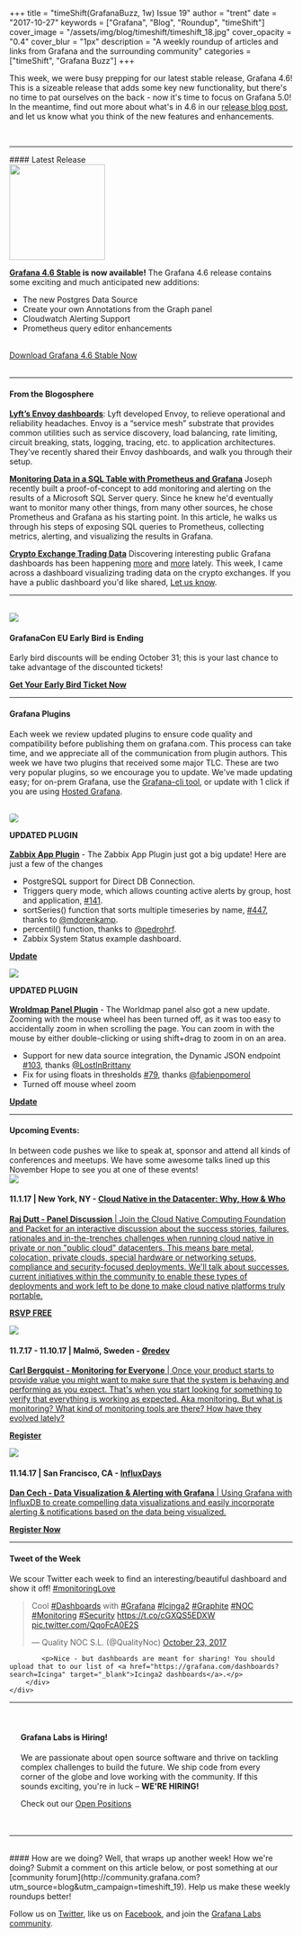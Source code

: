 +++
title = "timeShift(GrafanaBuzz, 1w) Issue 19"
author = "trent"
date = "2017-10-27"
keywords = ["Grafana", "Blog", "Roundup", "timeShift"]
cover_image = "/assets/img/blog/timeshift/timeshift_18.jpg"
cover_opacity = "0.4"
cover_blur = "1px"
description = "A weekly roundup of articles and links from Grafana and the surrounding community"
categories = ["timeShift", "Grafana Buzz"]
+++

<div class="row row--no-gutters">
	<div class="col col--sm-12">
		<p>This week, we were busy prepping for our latest stable release, Grafana 4.6! This is a sizeable release that adds some key new functionality, but there's no time to pat ourselves on the back - now it's time to focus on Grafana 5.0! In the meantime, find out more about what's in 4.6 in our <a href="https://grafana.com/blog/2017/10/26/grafana-4.6-released/?utm_source=blog&utm_campaign=timeshift_19" target="_blank">release blog post</a>, and let us know what you think of the new features and enhancements.</p>
	</div>
</div>

<br />
<hr />
#### Latest Release

<div class="row row--no-gutters blog-plugin-grid">
	<div class="col col--sm-3">
		<img src="/assets/img/blog/timeshift/grafana_release_icon.png" width="170" />
	</div>
	<div class="col col--sm-9">
		<p>
			<strong><a href="https://grafana.com/grafana/download/?utm_source=blog&utm_campaign=timeshift_19" target="_blank">Grafana 4.6 Stable</a> is now available!</strong> The Grafana 4.6 release contains some exciting and much anticipated new additions:
		</p>
		<ul>
			<li>The new Postgres Data Source</li>
			<li>Create your own Annotations from the Graph panel</li>
			<li>Cloudwatch Alerting Support</li>
			<li>Prometheus query editor enhancements</li>
		</ul>
		<br />
		<a href="https://grafana.com/grafana/download/?utm_source=blog&utm_campaign=timeshift_19" target="_blank" class="btn btn--primary">Download Grafana 4.6 Stable Now</a>
	</div>
</div>


<br />
<hr />


#### From the Blogosphere
[**Lyft’s Envoy dashboards**](https://medium.com/@mattklein123/lyfts-envoy-dashboards-5c91738816b1): Lyft developed Envoy, to relieve operational and reliability headaches. Envoy is a “service mesh” substrate that provides common utilities such as service discovery, load balancing, rate limiting, circuit breaking, stats, logging, tracing, etc. to application architectures. They've recently shared their Envoy dashboards, and walk you through their setup.

[**Monitoring Data in a SQL Table with Prometheus and Grafana**](https://jcooney.net/post/2017/10/23/prometheus-grafana-sql.html) Joseph recently built a proof-of-concept to add monitoring and alerting on the results of a Microsoft SQL Server query. Since he knew he'd eventually want to monitor many other things, from many other sources, he chose Prometheus and Grafana as his starting point. In this article, he walks us through his steps of exposing SQL queries to Prometheus, collecting metrics, alerting, and visualizing the results in Grafana.

[**Crypto Exchange Trading Data**](https://cointradeanalysis.com/dashboard/db/wex-tokens?refresh=15m&orgId=2) Discovering interesting public Grafana dashboards has been happening [more](https://grafana.wikimedia.org/?orgId=1) and [more](http://monitor.gitlab.net/?orgId=1) lately. This week, I came across a dashboard visualizing trading data on the crypto exchanges. If you have a public dashboard you'd like shared, <a href="https://twitter.com/intent/tweet?text=Hey%20%40grafana, Check out this dashboard!">Let us know</a>.


<hr />
<br />

<div class="row row--md-gutters blog-plugin-grid">
	<div class="col col--sm-3 blog-plugin-grid__item">
		<img style="border-radius: 0;" src="/assets/img/blog/timeshift/grafanacon_eu_announcement.png" />
	</div>
	<div class="col col--sm-9 blog-plugin-grid__item">
		<h4>GrafanaCon EU Early Bird is Ending</h4>
		<p>
			Early bird discounts will be ending October 31; this is your last chance to take advantage of the discounted tickets!
		</p>
		<p>
			<a class="btn btn--grafanacon" href="https://ti.to/grafanacon/grafanacon-eu/with/e1i8kk09ih8" target="_blank"><strong>Get Your Early Bird Ticket Now</strong></a>
		</p>
	</div>
</div>


<hr />

#### Grafana Plugins
Each week we review updated plugins to ensure code quality and compatibility before publishing them on grafana.com. This process can take time, and we appreciate all of the communication from plugin authors. This week we have two plugins that received some major TLC. These are two very popular plugins, so we encourage you to update. We've made updating easy; for on-prem Grafana, use the <a href="http://docs.grafana.org/administration/cli/#grafana-cli?utm_source=blog&utm_campaign=timeshift_19" target="_blank">Grafana-cli tool</a>, or update with 1 click if you are using <a href="https://grafana.com/cloud/grafana?utm_source=blog&utm_campaign=timeshift_19" target="_blank">Hosted Grafana</a>.

<br />
<div class="blog-plugin">
	<div class="row row--md-gutters blog-plugin-grid">
		<div class="col col--sm-2 blog-plugin-grid__item">
			<img style="border-radius: 4px;" src="https://grafana.com/api/plugins/alexanderzobnin-zabbix-app/versions/3.7.0/logos/large" />
		</div>
		<div class="col col--sm-10 blog-plugin-grid__item">
			<p>
				<div class="updated-plugin-tag"><strong>UPDATED PLUGIN</strong></div><br/>
				<strong><a href="https://grafana.com/plugins/alexanderzobnin-zabbix-app?utm_source=blog&utm_campaign=timeshift_19" target="_blank">Zabbix App Plugin</a></strong> - The Zabbix App Plugin just got a big update! Here are just a few of the changes
			<p>
			<ul>
				<li>PostgreSQL support for Direct DB Connection.</li>
				<li>Triggers query mode, which allows counting active alerts by group, host and application, <a href="https://github.com/alexanderzobnin/grafana-zabbix/issues/141" target="_blank">#141</a>.</li>
				<li>sortSeries() function that sorts multiple timeseries by name, <a href="https://github.com/alexanderzobnin/grafana-zabbix/issues/447" target="_blank">#447</a>, thanks to <a href="https://github.com/mdorenkamp" target="_blank">@mdorenkamp</a>.</li>
				<li>percentil() function, thanks to <a href="https://github.com/pedrohrf" target="_blank">@pedrohrf</a>.</li>
				<li>Zabbix System Status example dashboard.</li>
			</ul>
				<a class="btn btn-outline btn-small" href="https://grafana.com/plugins/alexanderzobnin-zabbix-app?utm_source=blog&utm_campaign=timeshift_19" target="_blank"><strong>Update</strong></a>
			</p>
		</div>
	</div>
</div>
<div class="blog-plugin">
	<div class="row row--md-gutters blog-plugin-grid">
		<div class="col col--sm-2 blog-plugin-grid__item">
			<img style="border-radius: 0;" src="https://grafana.com/api/plugins/grafana-worldmap-panel/versions/0.0.21/logos/large" />
		</div>
		<div class="col col--sm-10 blog-plugin-grid__item">
			<p>
				<div class="updated-plugin-tag"><strong>UPDATED PLUGIN</strong></div><br/>
				<strong><a href="https://grafana.com/plugins/grafana-worldmap-panel?utm_source=blog&utm_campaign=timeshift_19" target="_blank">Wroldmap Panel Plugin</a></strong> - The Worldmap panel also got a new update. Zooming with the mouse wheel has been turned off, as it was too easy to accidentally zoom in when scrolling the page. You can zoom in with the mouse by either double-clicking or using shift+drag to zoom in on an area.
			</p>
			<ul>
				<li>Support for new data source integration, the Dynamic JSON endpoint <a href="https://github.com/grafana/worldmap-panel/issues/103" target="_blank">#103</a>, thanks <a href="https://github.com/LostInBrittany" target="_blank">@LostInBrittany</a></li>
				<li>Fix for using floats in thresholds <a href="https://github.com/grafana/worldmap-panel/issues/79" target="_blank">#79</a>, thanks <a href="https://github.com/fabienpomerol" target="_blank">@fabienpomerol</a></li>
				<li>Turned off mouse wheel zoom</li>
			</ul>
			<p>
				<a class="btn btn-outline btn-small" href="https://grafana.com/plugins/grafana-worldmap-panel?utm_source=blog&utm_campaign=timeshift_19" target="_blank"><strong>Update</strong></a>
			</p>
		</div>
	</div>
</div>

<hr />

<h4>Upcoming Events:</h4>
In between code pushes we like to speak at, sponsor and attend all kinds of conferences and meetups. We have some awesome talks lined up this November Hope to see you at one of these events!

<br />
<div class="blog-plugin">
	<div class="row row--md-gutters blog-plugin-grid">
		<div class="col col--sm-3 blog-plugin-grid__item">
			<img class="large" src="/assets/img/blog/timeshift/CNCF_panel.png" />
		</div>
		<div class="col col--sm-9 blog-plugin-grid__item">
			<h4>
				11.1.17 | New York, NY - <a href="https://www.eventbrite.com/e/cloud-native-in-the-datacenter-why-how-and-who-tickets-38444092315" target="_blank">Cloud Native in the Datacenter: Why, How &amp; Who</strong>
			</h4>
			<p>
				<strong>Raj Dutt - Panel Discussion</strong> | Join the ​Cloud ​Native ​Computing ​Foundation and Packet ​for ​​an ​​interactive ​​discussion ​about the success stories, failures, rationales and in-the-trenches challenges when running cloud native in private or non "public cloud" datacenters. This means bare metal, colocation, private clouds, special hardware or networking setups, compliance and security-focused deployments. We'll talk about successes, current initiatives within the community to enable these types of deployments and work left to be done to make cloud native platforms truly portable.
			</p>
			<p>
				<a class="btn btn-outline btn-small" href="https://www.eventbrite.com/e/cloud-native-in-the-datacenter-why-how-and-who-tickets-38444092315" target="_blank"><strong>RSVP FREE</strong></a>
			</p>
		</div>
	</div>
</div>
<div class="blog-plugin">
	<div class="row row--md-gutters blog-plugin-grid">
		<div class="col col--sm-3 blog-plugin-grid__item">
			<img class="large" src="/assets/img/blog/timeshift/oredev.jpeg" />
		</div>
		<div class="col col--sm-9 blog-plugin-grid__item">
			<h4>
				11.7.17 - 11.10.17 | Malmö, Sweden - <a href="http://www.oredev.org/2017/tickets" target="_blank">Øredev</strong>
			</h4>
			<p>
				<strong>Carl Bergquist - Monitoring for Everyone</strong> | Once your product starts to provide value you might want to make sure that the system is behaving and performing as you expect. That's when you start looking for something to verify that everything is working as expected. Aka monitoring. But what is monitoring? What kind of monitoring tools are there? How have they evolved lately?
			</p>
			<p>
				<a class="btn btn-outline btn-small" href="http://www.oredev.org/2017/tickets" target="_blank"><strong>Register</strong></a>
			</p>
		</div>
	</div>
</div>
<div class="blog-plugin">
	<div class="row row--md-gutters blog-plugin-grid">
		<div class="col col--sm-3 blog-plugin-grid__item">
			<img class="large" src="/assets/img/blog/timeshift/influxdays.png" />
		</div>
		<div class="col col--sm-9 blog-plugin-grid__item">
			<h4>
				11.14.17 | San Francisco, CA - <a href="https://influxdays.com/register/" target="_blank">InfluxDays</strong>
			</h4>
			<p>
				<strong>Dan Cech - Data Visualization &amp; Alerting with Grafana</strong> | Using Grafana with InfluxDB to create compelling data visualizations and easily incorporate alerting & notifications based on the data being visualized.
			</p>
			<p>
				<a class="btn btn-outline btn-small" href="https://influxdays.com/register/" target="_blank"><strong>Register Now</strong></a>
			</p>
		</div>
	</div>
</div>

<hr />


<div>
	<div class="row row--md-gutters">
		<div class="col col--sm-12">
			<h4>Tweet of the Week</h4>
			We scour Twitter each week to find an interesting/beautiful dashboard and show it off! <a href="https://twitter.com/hashtag/monitoringlove?src=hash" target="_blank">#monitoringLove</a>
			<blockquote class="twitter-tweet" data-lang="en"><p lang="en" dir="ltr">Cool <a href="https://twitter.com/hashtag/Dashboards?src=hash&amp;ref_src=twsrc%5Etfw">#Dashboards</a> with <a href="https://twitter.com/hashtag/Grafana?src=hash&amp;ref_src=twsrc%5Etfw">#Grafana</a> <a href="https://twitter.com/hashtag/Icinga2?src=hash&amp;ref_src=twsrc%5Etfw">#Icinga2</a> <a href="https://twitter.com/hashtag/Graphite?src=hash&amp;ref_src=twsrc%5Etfw">#Graphite</a> <a href="https://twitter.com/hashtag/NOC?src=hash&amp;ref_src=twsrc%5Etfw">#NOC</a> <a href="https://twitter.com/hashtag/Monitoring?src=hash&amp;ref_src=twsrc%5Etfw">#Monitoring</a> <a href="https://twitter.com/hashtag/Security?src=hash&amp;ref_src=twsrc%5Etfw">#Security</a> <a href="https://t.co/cGXQS5EDXW">https://t.co/cGXQS5EDXW</a> <a href="https://t.co/QqoFcA0E2S">pic.twitter.com/QqoFcA0E2S</a></p>&mdash; Quality NOC S.L. (@QualityNoc) <a href="https://twitter.com/QualityNoc/status/922568024229519360?ref_src=twsrc%5Etfw">October 23, 2017</a></blockquote>
			<script async src="https://platform.twitter.com/widgets.js" charset="utf-8"></script>

			<p>Nice - but dashboards are meant for sharing! You should upload that to our list of <a href="https://grafana.com/dashboards?search=Icinga" target="_blank">Icinga2 dashboards</a>.</p>
		</div>
	</div>
</div>

<hr />

<div style=" padding: 20px; background: url(/assets/img/blog/timeshift/polygon_texture_black.jpg); background-size: cover; border-radius: 4px;">
	<h4>Grafana Labs is Hiring!</h4>
	<p>We are passionate about open source software and thrive on tackling complex challenges to build the future. We ship code from every corner of the globe and love working with the community. If this sounds exciting, you're in luck – <strong>WE'RE HIRING!</strong></p>
	<p>Check out our <a class="btn btn-outline" href="https://grafana.com/about/hiring?utm_source=blog&utm_campaign=timeshift_19" target="_blank">Open Positions</a></p>
</div>


<hr />
<br />
#### How are we doing?
Well, that wraps up another week! How we're doing? Submit a comment on this article below, or post something at our [community forum](http://community.grafana.com?utm_source=blog&utm_campaign=timeshift_19). Help us make these weekly roundups better!

Follow us on [Twitter](http://twitter.com/grafana), like us on [Facebook](http://facebook.com/grafana), and join the [Grafana Labs community](http://grafana.com/signup?utm_source=blog&utm_campaign=timeshift_19).



